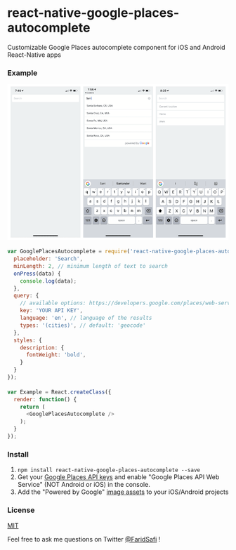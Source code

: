 # react-native-google-places-autocomplete
Customizable Google Places autocomplete component for iOS and Android React-Native apps


### Example

![](https://raw.githubusercontent.com/FaridSafi/react-native-google-places-autocomplete/master/Assets/screenshot.png)

```js
var GooglePlacesAutocomplete = require('react-native-google-places-autocomplete').create({
  placeholder: 'Search',
  minLength: 2, // minimum length of text to search
  onPress(data) {
    console.log(data);
  },
  query: {
    // available options: https://developers.google.com/places/web-service/autocomplete
    key: 'YOUR API KEY',
    language: 'en', // language of the results
    types: '(cities)', // default: 'geocode'
  },
  styles: {
    description: {
      fontWeight: 'bold',
    }
  }
});

var Example = React.createClass({
  render: function() {
    return (
      <GooglePlacesAutocomplete />
    );
  }
});
```


### Install

1. ```npm install react-native-google-places-autocomplete --save```
2. Get your [Google Places API keys](https://developers.google.com/places/) and enable "Google Places API Web Service" (NOT Android or iOS) in the console.
3. Add the "Powered by Google" [image assets](https://developers.google.com/places/documentation/images/powered-by-google.zip) to your iOS/Android projects


### License

[MIT](LICENSE.md)

Feel free to ask me questions on Twitter [@FaridSafi](https://www.twitter.com/FaridSafi) !

